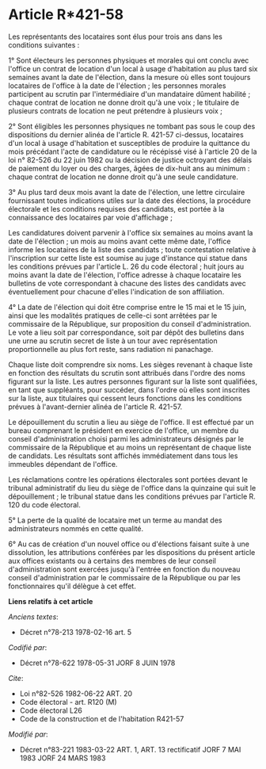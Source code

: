 # Article R*421-58

Les représentants des locataires sont élus pour trois ans dans les conditions suivantes :

1° Sont électeurs les personnes physiques et morales qui ont conclu avec l'office un contrat de location d'un local à usage
d'habitation au plus tard six semaines avant la date de l'élection, dans la mesure où elles sont toujours locataires de
l'office à la date de l'élection ; les personnes morales participent au scrutin par l'intermédiaire d'un mandataire dûment
habilité ; chaque contrat de location ne donne droit qu'à une voix ; le titulaire de plusieurs contrats de location ne peut
prétendre à plusieurs voix ;

2° Sont éligibles les personnes physiques ne tombant pas sous le coup des dispositions du dernier alinéa de l'article R.
421-57 ci-dessus, locataires d'un local à usage d'habitation et susceptibles de produire la quittance du mois précédant
l'acte de candidature ou le récépissé visé à l'article 20 de la loi n° 82-526 du 22 juin 1982 ou la décision de justice
octroyant des délais de paiement du loyer ou des charges, âgées de dix-huit ans au minimum : chaque contrat de location ne
donne droit qu'à une seule candidature.

3° Au plus tard deux mois avant la date de l'élection, une lettre circulaire fournissant toutes indications utiles sur la
date des élections, la procédure électorale et les conditions requises des candidats, est portée à la connaissance des
locataires par voie d'affichage ;

Les candidatures doivent parvenir à l'office six semaines au moins avant la date de l'élection ; un mois au moins avant cette
même date, l'office informe les locataires de la liste des candidats ; toute contestation relative à l'inscription sur cette
liste est soumise au juge d'instance qui statue dans les conditions prévues par l'article L. 26 du code électoral ; huit
jours au moins avant la date de l'élection, l'office adresse à chaque locataire les bulletins de vote correspondant à chacune
des listes des candidats avec éventuellement pour chacune d'elles l'indication de son affiliation.

4° La date de l'élection qui doit être comprise entre le 15 mai et le 15 juin, ainsi que les modalités pratiques de celle-ci
sont arrêtées par le commissaire de la République, sur proposition du conseil d'administration. Le vote a lieu soit par
correspondance, soit par dépôt des bulletins dans une urne au scrutin secret de liste à un tour avec représentation
proportionnelle au plus fort reste, sans radiation ni panachage.

Chaque liste doit comprendre six noms. Les sièges revenant à chaque liste en fonction des résultats du scrutin sont attribués
dans l'ordre des noms figurant sur la liste. Les autres personnes figurant sur la liste sont qualifiées, en tant que
suppléants, pour succéder, dans l'ordre où elles sont inscrites sur la liste, aux titulaires qui cessent leurs fonctions dans
les conditions prévues à l'avant-dernier alinéa de l'article R. 421-57.

Le dépouillement du scrutin a lieu au siège de l'office. Il est effectué par un bureau comprenant le président en exercice de
l'office, un membre du conseil d'administration choisi parmi les administrateurs désignés par le commissaire de la République
et au moins un représentant de chaque liste de candidats. Les résultats sont affichés immédiatement dans tous les immeubles
dépendant de l'office.

Les réclamations contre les opérations électorales sont portées devant le tribunal administratif du lieu du siège de l'office
dans la quinzaine qui suit le dépouillement ; le tribunal statue dans les conditions prévues par l'article R. 120 du code
électoral.

5° La perte de la qualité de locataire met un terme au mandat des administrateurs nommés en cette qualité.

6° Au cas de création d'un nouvel office ou d'élections faisant suite à une dissolution, les attributions conférées par les
dispositions du présent article aux offices existants ou à certains des membres de leur conseil d'administration sont
exercées jusqu'à l'entrée en fonction du nouveau conseil d'administration par le commissaire de la République ou par les
fonctionnaires qu'il délègue à cet effet.

**Liens relatifs à cet article**

_Anciens textes_:

  - Décret n°78-213 1978-02-16 art. 5

_Codifié par_:

  - Décret n°78-622 1978-05-31 JORF 8 JUIN 1978

_Cite_:

  - Loi n°82-526 1982-06-22 ART. 20
  - Code électoral - art. R120 (M)
  - Code électoral L26
  - Code de la construction et de l'habitation R421-57

_Modifié par_:

  - Décret n°83-221 1983-03-22 ART. 1, ART. 13 rectificatif JORF 7 MAI 1983 JORF 24 MARS 1983
